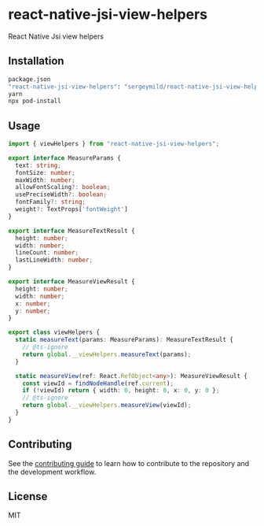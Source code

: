 # react-native-jsi-view-helpers

React Native Jsi view helpers

## Installation

```sh
package.json
"react-native-jsi-view-helpers": "sergeymild/react-native-jsi-view-helpers#0.2.0"
yarn
npx pod-install
```

## Usage

```typescript
import { viewHelpers } from "react-native-jsi-view-helpers";

export interface MeasureParams {
  text: string;
  fontSize: number;
  maxWidth: number;
  allowFontScaling?: boolean;
  usePreciseWidth?: boolean;
  fontFamily?: string;
  weight?: TextProps['fontWeight']
}

export interface MeasureTextResult {
  height: number;
  width: number;
  lineCount: number;
  lastLineWidth: number;
}

export interface MeasureViewResult {
  height: number;
  width: number;
  x: number;
  y: number;
}

export class viewHelpers {
  static measureText(params: MeasureParams): MeasureTextResult {
    // @ts-ignore
    return global.__viewHelpers.measureText(params);
  }

  static measureView(ref: React.RefObject<any>): MeasureViewResult {
    const viewId = findNodeHandle(ref.current);
    if (!viewId) return { width: 0, height: 0, x: 0, y: 0 };
    // @ts-ignore
    return global.__viewHelpers.measureView(viewId);
  }
}
```

## Contributing

See the [contributing guide](CONTRIBUTING.md) to learn how to contribute to the repository and the development workflow.

## License

MIT
